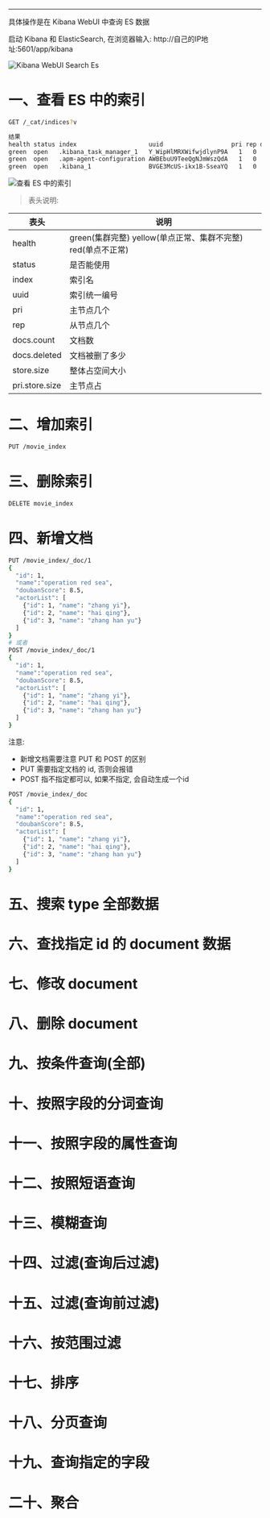 


---

具体操作是在 Kibana WebUI 中查询 ES 数据

启动 Kibana 和 ElasticSearch, 在浏览器输入: http://自己的IP地址:5601/app/kibana

![Kibana WebUI Search Es](../../img/elasticsearch/常用操作/Kibana%20WebUI.png)

# 一、查看 ES 中的索引
```bash
GET /_cat/indices?v

结果
health status index                    uuid                   pri rep docs.count docs.deleted store.size pri.store.size
green  open   .kibana_task_manager_1   Y_WipHlMRXWifwjdlynP9A   1   0          2            0     39.8kb         39.8kb
green  open   .apm-agent-configuration AWBEbuU9TeeQgNJmWszQdA   1   0          0            0       283b           283b
green  open   .kibana_1                BVGE3McUS-ikx1B-SseaYQ   1   0         19            3     20.7kb         20.7kb
```
![查看 ES 中的索引](../../img/elasticsearch/常用操作/查看%20ES%20中的索引.png)

>表头说明:

表头 | 说明
---- | ----
health | green(集群完整) yellow(单点正常、集群不完整) red(单点不正常)
status | 是否能使用
index | 索引名
uuid | 索引统一编号
pri | 主节点几个
rep |从节点几个
docs.count | 文档数
docs.deleted | 文档被删了多少
store.size | 整体占空间大小
pri.store.size | 主节点占
 
# 二、增加索引
```bash
PUT /movie_index
```

# 三、删除索引
```bash
DELETE movie_index
```

# 四、新增文档
```bash
PUT /movie_index/_doc/1
{
  "id": 1,
  "name":"operation red sea",
  "doubanScore": 8.5,
  "actorList": [
    {"id": 1, "name": "zhang yi"},
    {"id": 2, "name": "hai qing"},
    {"id": 3, "name": "zhang han yu"}
  ]
}
# 或者
POST /movie_index/_doc/1
{
  "id": 1,
  "name":"operation red sea",
  "doubanScore": 8.5,
  "actorList": [
    {"id": 1, "name": "zhang yi"},
    {"id": 2, "name": "hai qing"},
    {"id": 3, "name": "zhang han yu"}
  ]
}
```
注意:

- 新增文档需要注意 PUT 和 POST 的区别
- PUT 需要指定文档的 id, 否则会报错
- POST 指不指定都可以, 如果不指定, 会自动生成一个id
```bash
POST /movie_index/_doc
{
  "id": 1,
  "name":"operation red sea",
  "doubanScore": 8.5,
  "actorList": [
    {"id": 1, "name": "zhang yi"},
    {"id": 2, "name": "hai qing"},
    {"id": 3, "name": "zhang han yu"}
  ]
}
```

# 五、搜索 type 全部数据


# 六、查找指定 id 的 document 数据


# 七、修改 document


# 八、删除 document


# 九、按条件查询(全部)


# 十、按照字段的分词查询


# 十一、按照字段的属性查询


# 十二、按照短语查询


# 十三、模糊查询


# 十四、过滤(查询后过滤)


# 十五、过滤(查询前过滤)


# 十六、按范围过滤


# 十七、排序


# 十八、分页查询


# 十九、查询指定的字段


# 二十、聚合